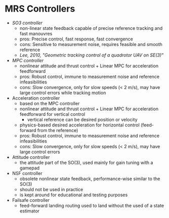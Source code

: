 # MRS Controllers

* *SO3 controller*
  * non-linear state feedback capable of precise reference tracking and fast manouvres
  * pros: Precise control, fast response, fast convergence
  * cons: Sensitive to measurement noise, requires feasible and smooth reference
  * _Lee, 2010, "Geometric tracking control of a quadrotor UAV on SE(3)"_
* *MPC controller*
  * nonlinear attitude and thrust control + Linear MPC for acceleration feedforward
  * pros: Robust control, immune to measurement noise and reference infeasibilities
  * cons: Slow convergence, only for slow speeds (< 2 m/s), may have large control errors while tracking motion
* Acceleration controller
  * based on the MPC controller
  * nonlinear attitude and thrust control + Linear MPC for acceleration feedforward for vertical control
    * vertical reference can be desired position or velocity
  * physics-based desired acceleration for horizontal control (feed-forward from the reference)
  * pros: Robust control, immune to measurement noise and reference infeasibilities
  * cons: Slow convergence, only for slow speeds (< 2 m/s), may have large control errors
* Attitude controller
  * the attitude part of the SO(3), used mainly for gain tuning with a gamepad
* NSF controller
  * obsolete nonlinear state feedback, performance-wise similar to the SO(3)
  * should not be used in practice
  * is kept around for educational and testing purposes
* Failsafe controller
  * feed-forward landing routing used to land without the used of a state estimator
